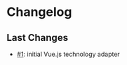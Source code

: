 # Changelog

## Last Changes

- [#1](https://github.com/LaxarJS/laxar-vue-adapter/issues/1): initial Vue.js technology adapter
